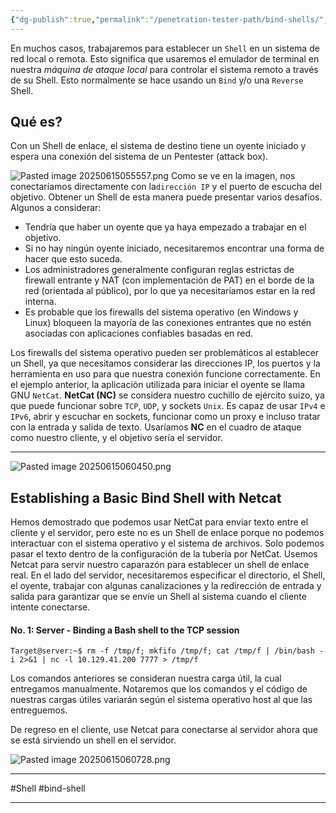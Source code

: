 ```yaml
---
{"dg-publish":true,"permalink":"/penetration-tester-path/bind-shells/","dgPassFrontmatter":true}
---
```



En muchos casos, trabajaremos para establecer un `Shell` en un sistema de red local o remota. Esto significa que usaremos el emulador de terminal en nuestra *máquina de ataque local* para controlar el sistema remoto a través de su Shell. Esto normalmente se hace usando un `Bind` y/o una `Reverse` Shell.

## Qué es?

Con un Shell de enlace, el sistema de destino tiene un oyente iniciado y espera una conexión del sistema de un Pentester (attack box).

![Pasted image 20250615055557.png](/img/user/Pasted%20image%2020250615055557.png)
Como se ve en la imagen, nos conectaríamos directamente con la`dirección IP` y el puerto de escucha del objetivo. Obtener un Shell de esta manera puede presentar varios desafíos. Algunos a considerar:

- Tendría que haber un oyente que ya haya empezado a trabajar en el objetivo.
- Si no hay ningún oyente iniciado, necesitaremos encontrar una forma de hacer que esto suceda.
- Los administradores generalmente configuran reglas estrictas de firewall entrante y NAT (con implementación de PAT) en el borde de la red (orientada al público), por lo que ya necesitaríamos estar en la red interna.
- Es probable que los firewalls del sistema operativo (en Windows y Linux) bloqueen la mayoría de las conexiones entrantes que no estén asociadas con aplicaciones confiables basadas en red.

Los firewalls del sistema operativo pueden ser problemáticos al establecer un Shell, ya que necesitamos considerar las direcciones IP, los puertos y la herramienta en uso para que nuestra conexión funcione correctamente. En el ejemplo anterior, la aplicación utilizada para iniciar el oyente se llama GNU `NetCat`. **NetCat (NC)** se considera nuestro cuchillo de ejército suizo, ya que puede funcionar sobre `TCP`, `UDP`, y sockets `Unix`. Es capaz de usar `IPv4` e `IPv6`, abrir y escuchar en sockets, funcionar como un proxy e incluso tratar con la entrada y salida de texto. Usaríamos **NC** en el cuadro de ataque como nuestro cliente, y el objetivo sería el servidor.

---

![Pasted image 20250615060450.png](/img/user/Pasted%20image%2020250615060450.png)

## Establishing a Basic Bind Shell with Netcat

Hemos demostrado que podemos usar NetCat para enviar texto entre el cliente y el servidor, pero este no es un Shell de enlace porque no podemos interactuar con el sistema operativo y el sistema de archivos. Solo podemos pasar el texto dentro de la configuración de la tubería por NetCat. Usemos Netcat para servir nuestro caparazón para establecer un shell de enlace real. En el lado del servidor, necesitaremos especificar el directorio, el Shell, el oyente, trabajar con algunas canalizaciones y la redirección de entrada y salida para garantizar que se envíe un Shell al sistema cuando el cliente intente conectarse.

#### No. 1: Server - Binding a Bash shell to the TCP session

```shell-session
Target@server:~$ rm -f /tmp/f; mkfifo /tmp/f; cat /tmp/f | /bin/bash -i 2>&1 | nc -l 10.129.41.200 7777 > /tmp/f
```

Los comandos anteriores se consideran nuestra carga útil, la cual entregamos manualmente. Notaremos que los comandos y el código de nuestras cargas útiles variarán según el sistema operativo host al que las entreguemos.

De regreso en el cliente, use Netcat para conectarse al servidor ahora que se está sirviendo un shell en el servidor.

![Pasted image 20250615060728.png](/img/user/Pasted%20image%2020250615060728.png)

---
#Shell #bind-shell

---